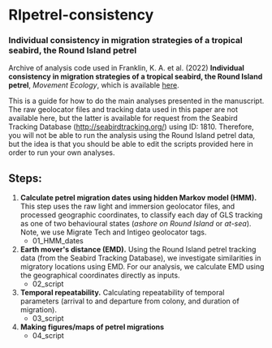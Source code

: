 # RIpetrel-consistency
### Individual consistency in migration strategies of a tropical seabird, the Round Island petrel

Archive of analysis code used in Franklin, K. A. et al. (2022) **Individual consistency in migration strategies of a tropical seabird, the Round Island petrel**, *Movement Ecology*, which is available [here](https://movementecologyjournal.biomedcentral.com/articles/10.1186/s40462-022-00311-y). 

This is a guide for how to do the main analyses presented in the manuscript. The raw geolocator files and tracking data used in this paper are not available here, but the latter is available for request from the Seabird Tracking Database (http://seabirdtracking.org/) using ID: 1810. Therefore, you will not be able to run the analysis using the Round Island petrel data, but the idea is that you should be able to edit the scripts provided here in order to run your own analyses.

## Steps:
1. **Calculate petrel migration dates using hidden Markov model (HMM).** This step uses the raw light and immersion geolocator files, and processed geographic coordinates, to classify each day of GLS tracking as one of two behavioural states (*ashore on Round Island* or *at-sea*). Note, we use Migrate Tech and Intigeo geolocator tags.
   - 01_HMM_dates
2. **Earth mover's distance (EMD).** Using the Round Island petrel tracking data (from the Seabird Tracking Database), we investigate similarities in migratory locations using EMD. For our analysis, we calculate EMD using the geographical coordinates directly as inputs.
   - 02_script
3. **Temporal repeatability.** Calculating repeatability of temporal parameters (arrival to and departure from colony, and duration of migration).
   - 03_script
4. **Making figures/maps of petrel migrations**
   - 04_script
